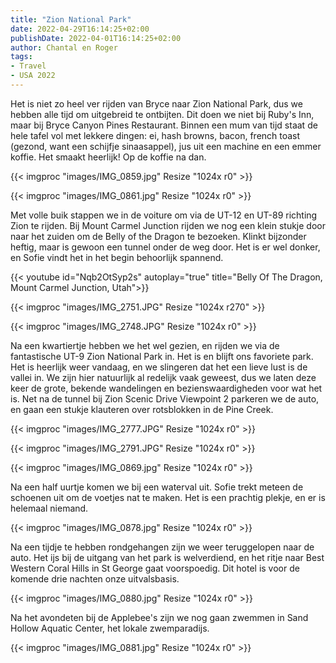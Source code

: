 ```yaml
---
title: "Zion National Park"
date: 2022-04-29T16:14:25+02:00
publishDate: 2022-04-01T16:14:25+02:00
author: Chantal en Roger
tags:
- Travel
- USA 2022
---
```


Het is niet zo heel ver rijden van Bryce naar Zion National Park, dus we hebben alle tijd om uitgebreid te ontbijten. Dit doen we niet bij Ruby's Inn, maar bij Bryce Canyon Pines Restaurant. Binnen een mum van tijd staat de hele tafel vol met lekkere dingen: ei, hash browns, bacon, french toast (gezond, want een schijfje sinaasappel), jus uit een machine en een emmer koffie. Het smaakt heerlijk! Op de koffie na dan.

{{< imgproc "images/IMG_0859.jpg" Resize "1024x r0" >}}

{{< imgproc "images/IMG_0861.jpg" Resize "1024x r0" >}}

Met volle buik stappen we in de voiture om via de UT-12 en UT-89 richting Zion te rijden. Bij Mount Carmel Junction rijden we nog een klein stukje door naar het zuiden om de Belly of the Dragon te bezoeken. Klinkt bijzonder heftig, maar is gewoon een tunnel onder de weg door. Het is er wel donker, en Sofie vindt het in het begin behoorlijk spannend.

{{< youtube id="Nqb2OtSyp2s" autoplay="true" title="Belly Of The Dragon, Mount Carmel Junction, Utah">}}

{{< imgproc "images/IMG_2751.JPG" Resize "1024x r270" >}}

{{< imgproc "images/IMG_2748.JPG" Resize "1024x r0" >}}

Na een kwartiertje hebben we het wel gezien, en rijden we via de fantastische UT-9 Zion National Park in. Het is en blijft ons favoriete park. Het is heerlijk weer vandaag, en we slingeren dat het een lieve lust is de vallei in. We zijn hier natuurlijk al redelijk vaak geweest, dus we laten deze keer de grote, bekende wandelingen en bezienswaardigheden voor wat het is. Net na de tunnel bij Zion Scenic Drive Viewpoint 2 parkeren we de auto, en gaan een stukje klauteren over rotsblokken in de Pine Creek.

{{< imgproc "images/IMG_2777.JPG" Resize "1024x r0" >}}

{{< imgproc "images/IMG_2791.JPG" Resize "1024x r0" >}}

{{< imgproc "images/IMG_0869.jpg" Resize "1024x r0" >}}

Na een half uurtje komen we bij een waterval uit. Sofie trekt meteen de schoenen uit om de voetjes nat te maken. Het is een prachtig plekje, en er is helemaal niemand.

{{< imgproc "images/IMG_0878.jpg" Resize "1024x r0" >}}

Na een tijdje te hebben rondgehangen zijn we weer teruggelopen naar de auto. Het ijs bij de uitgang van het park is welverdiend, en het ritje naar Best Western Coral Hills in St George gaat voorspoedig. Dit hotel is voor de komende drie nachten onze uitvalsbasis.

{{< imgproc "images/IMG_0880.jpg" Resize "1024x r0" >}}

Na het avondeten bij de Applebee's zijn we nog gaan zwemmen in Sand Hollow Aquatic Center, het lokale zwemparadijs.

{{< imgproc "images/IMG_0881.jpg" Resize "1024x r0" >}}
